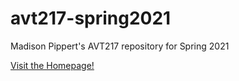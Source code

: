 # avt217-spring2021
Madison Pippert's AVT217 repository for Spring 2021

<a href="https://mp-yozidan.github.io/avt217-spring2021/">Visit the Homepage!</a>

